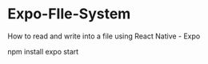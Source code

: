 # Expo-FIle-System
How to read and write into a file using React Native - Expo

npm install
expo start
